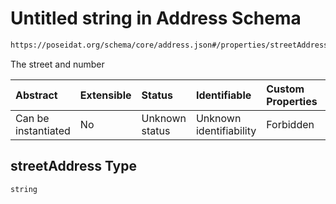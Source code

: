# Untitled string in Address Schema

```txt
https://poseidat.org/schema/core/address.json#/properties/streetAddress
```

The street and number

| Abstract            | Extensible | Status         | Identifiable            | Custom Properties | Additional Properties | Access Restrictions | Defined In                                                        |
| :------------------ | :--------- | :------------- | :---------------------- | :---------------- | :-------------------- | :------------------ | :---------------------------------------------------------------- |
| Can be instantiated | No         | Unknown status | Unknown identifiability | Forbidden         | Allowed               | none                | [address.json*](schemas/core/address.json "open original schema") |

## streetAddress Type

`string`
